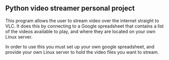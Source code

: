 ## Python video streamer personal project

This program allows the user to stream video over the internet straight to VLC. It does this by connecting to a Google spreadsheet that contains a list of the videos available to play, and where they are located on your own Linux server.  

In order to use this you must set up your own google spreadsheet, and provide your own Linux server to hold the video files you want to stream.
